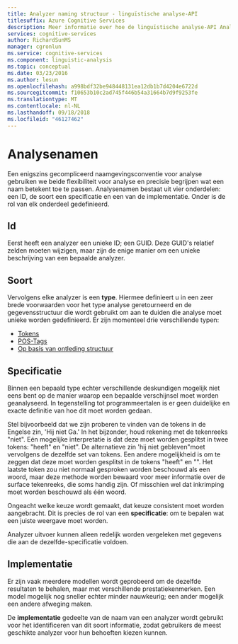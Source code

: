 ```yaml
---
title: Analyzer naming structuur - linguïstische analyse-API
titlesuffix: Azure Cognitive Services
description: Meer informatie over hoe de linguïstische analyse-API Analyzer naamgevingsconventie resulteert zowel flexibiliteit en precisie.
services: cognitive-services
author: RichardSunMS
manager: cgronlun
ms.service: cognitive-services
ms.component: linguistic-analysis
ms.topic: conceptual
ms.date: 03/23/2016
ms.author: lesun
ms.openlocfilehash: a998bdf32be948448131ea12db1b7d4204e6722d
ms.sourcegitcommit: f10653b10c2ad745f446b54a31664b7d9f9253fe
ms.translationtype: MT
ms.contentlocale: nl-NL
ms.lasthandoff: 09/18/2018
ms.locfileid: "46127462"
---
```

# <a name="analyzer-names"></a>Analysenamen

Een enigszins gecompliceerd naamgevingsconventie voor analyse gebruiken we beide flexibiliteit voor analyse en precisie begrijpen wat een naam betekent toe te passen.
Analysenamen bestaat uit vier onderdelen: een ID, de soort een specificatie en een van de implementatie.
Onder is de rol van elk onderdeel gedefinieerd.

## <a name="id"></a>Id
Eerst heeft een analyzer een unieke ID; een GUID.
Deze GUID's relatief zelden moeten wijzigen, maar zijn de enige manier om een unieke beschrijving van een bepaalde analyzer.

## <a name="kind"></a>Soort
Vervolgens elke analyzer is een **type**.
Hiermee definieert u in een zeer brede voorwaarden voor het type analyse geretourneerd en de gegevensstructuur die wordt gebruikt om aan te duiden die analyse moet unieke worden gedefinieerd.
Er zijn momenteel drie verschillende typen:
 - [Tokens](Sentences-and-Tokens.md)
 - [POS-Tags](Pos-Tagging.md)
 - [Op basis van ontleding structuur](constituency-parsing.md)

## <a name="specification"></a>Specificatie
Binnen een bepaald type echter verschillende deskundigen mogelijk niet eens bent op de manier waarop een bepaalde verschijnsel moet worden geanalyseerd.
In tegenstelling tot programmeertalen is er geen duidelijke en exacte definitie van hoe dit moet worden gedaan.

Stel bijvoorbeeld dat we zijn proberen te vinden van de tokens in de Engelse zin, 'Hij niet Ga.'
In het bijzonder, houd rekening met de tekenreeks "niet".
Eén mogelijke interpretatie is dat deze moet worden gesplitst in twee tokens: "heeft" en "niet".
De alternatieve zin 'hij niet gebleven"moet vervolgens de dezelfde set van tokens.
Een andere mogelijkheid is om te zeggen dat deze moet worden gesplitst in de tokens "heeft" en "".
Het laatste token zou niet normaal gesproken worden beschouwd als een woord, maar deze methode worden bewaard voor meer informatie over de surface tekenreeks, die soms handig zijn.
Of misschien wel dat inkrimping moet worden beschouwd als één woord.

Ongeacht welke keuze wordt gemaakt, dat keuze consistent moet worden aangebracht.
Dit is precies de rol van een **specificatie**: om te bepalen wat een juiste weergave moet worden.

Analyzer uitvoer kunnen alleen redelijk worden vergeleken met gegevens die aan de dezelfde-specificatie voldoen.

## <a name="implementation"></a>Implementatie

Er zijn vaak meerdere modellen wordt geprobeerd om de dezelfde resultaten te behalen, maar met verschillende prestatiekenmerken.
Een model mogelijk nog sneller echter minder nauwkeurig; een ander mogelijk een andere afweging maken.

De **implementatie** gedeelte van de naam van een analyzer wordt gebruikt voor het identificeren van dit soort informatie, zodat gebruikers de meest geschikte analyzer voor hun behoeften kiezen kunnen.
